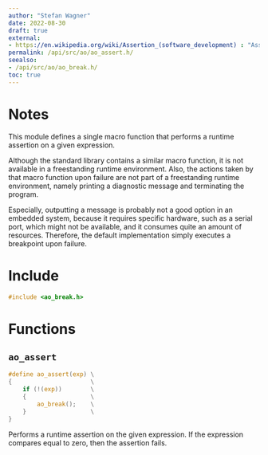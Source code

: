 ```yaml
---
author: "Stefan Wagner"
date: 2022-08-30
draft: true
external:
- https://en.wikipedia.org/wiki/Assertion_(software_development) : "Assertion"
permalink: /api/src/ao/ao_assert.h/
seealso:
- /api/src/ao/ao_break.h/
toc: true
---
```


# Notes

This module defines a single macro function that performs a runtime assertion on a given expression.

Although the standard library contains a similar macro function, it is not available in a freestanding runtime environment. Also, the actions taken by that macro function upon failure are not part of a freestanding runtime environment, namely printing a diagnostic message and terminating the program.

Especially, outputting a message is probably not a good option in an embedded system, because it requires specific hardware, such as a serial port, which might not be available, and it consumes quite an amount of resources. Therefore, the default implementation simply executes a breakpoint upon failure.

# Include

```c
#include <ao_break.h>
```

# Functions

## `ao_assert`

```c
#define ao_assert(exp) \
{                      \
    if (!(exp))        \
    {                  \
        ao_break();    \
    }                  \
}
```

Performs a runtime assertion on the given expression. If the expression compares equal to zero, then the assertion fails.
